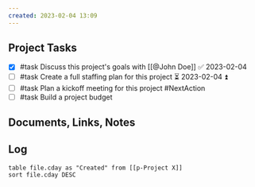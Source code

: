 ```yaml
---
created: 2023-02-04 13:09
---
```

## Project Tasks
- [x] #task Discuss this project's goals with [[@John Doe]] ✅ 2023-02-04
- [ ] #task Create a full staffing plan for this project ⏳ 2023-02-04 ⏫ 
- [ ] #task Plan a kickoff meeting for this project #NextAction
- [ ] #task Build a project budget

## Documents, Links, Notes

## Log
```dataview
table file.cday as "Created" from [[p-Project X]]
sort file.cday DESC
```